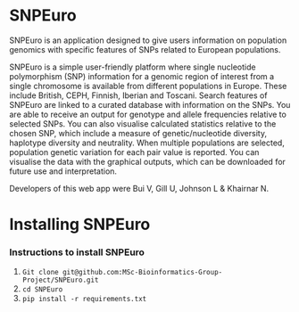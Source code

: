 # SNPEuro

SNPEuro is an application designed to give users information on population genomics with specific features of SNPs related to European populations.

SNPEuro is a simple user-friendly platform where single nucleotide polymorphism (SNP) information for a genomic region of interest from a single chromosome is available from different populations in Europe. These include British, CEPH, Finnish, Iberian and Toscani. Search features of SNPEuro are linked to a curated database with information on the SNPs. You are able to receive an output for genotype and allele frequencies relative to selected SNPs. You can also visualise calculated statistics relative to the chosen SNP, which include a measure of genetic/nucleotide diversity, haplotype diversity and neutrality. When multiple populations are selected, population genetic variation for each pair value is reported. You can visualise the data with the graphical outputs, which can be downloaded for future use and interpretation.

Developers of this web app were Bui V, Gill U, Johnson L & Khairnar N.


# Installing SNPEuro

### Instructions to install SNPEuro ###

1. `Git clone git@github.com:MSc-Bioinformatics-Group-Project/SNPEuro.git`
2. `cd SNPEuro`
3. `pip install -r requirements.txt`
